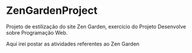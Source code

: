 # ZenGardenProject
Projeto de estilização do site Zen Garden, exercicio do Projeto Desenvolve sobre Programação Web.


Aqui irei postar as  atividades referentes ao Zen Garden
